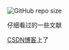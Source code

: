 ![GitHub repo size](https://img.shields.io/github/repo-size/DANNHIROAKI/Reading-Papers) 

仔细看过的一些文献

[CSDN博客](https://blog.csdn.net/qq_64091900?type=blog)上了
